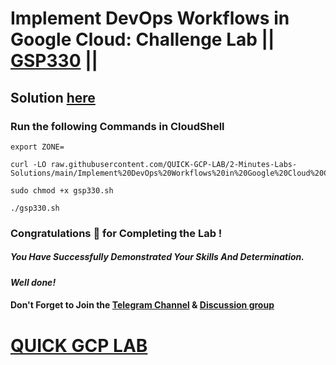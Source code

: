 # Implement DevOps Workflows in Google Cloud: Challenge Lab || [GSP330](https://www.cloudskillsboost.google/focuses/13287?parent=catalog) ||

## Solution [here](https://youtu.be/huXZsX_Yy_Q)

### Run the following Commands in CloudShell

```
export ZONE=
```
```
curl -LO raw.githubusercontent.com/QUICK-GCP-LAB/2-Minutes-Labs-Solutions/main/Implement%20DevOps%20Workflows%20in%20Google%20Cloud%20Challenge%20Lab/gsp330.sh

sudo chmod +x gsp330.sh

./gsp330.sh
```

### Congratulations 🎉 for Completing the Lab !

##### *You Have Successfully Demonstrated Your Skills And Determination.*

#### *Well done!*

#### Don't Forget to Join the [Telegram Channel](https://t.me/quickgcplab) & [Discussion group](https://t.me/quickgcplabchats)

# [QUICK GCP LAB](https://www.youtube.com/@quickgcplab)
